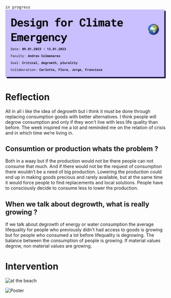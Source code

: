 `in progress`
![page header](../../images/Bearbeitet/DesignforClimateEmergencyCover.png)

# Reflection
All in all i like the idea of degrowth but i think it must be done through replacing consumption goods with better alternatives. I think people will degrow consumption and only if they won't live with less life quality than before. The week inspired me a lot and reminded me on the relation of crisis and in which time we‘re living in. 

## Consumtion or production whats the problem ? 
Both in a waay but if the production would not be there people can not consume that much. And if there would not be the request of consumption there wouldn’t be a need of big production. Lowering the production could end up in making goods precious and rarely available, but at the same time it would force people to find replacements and local solutions. People have to consciously decide to consume less to lower the production.

## When we talk about degrowth, what is really growing ? 
If we talk about degrowth of energy or water consumption the average lifequality for people who previously didn’t had access to goods is growing but for people who consumed a lot before lifequality is degrowing. The balance between the consumption of people is growing. If material values degrow, non material values are growing. 

# Intervention
![at the beach](../images/DesignForClimatEmergency/DSCF9449.jpg)

![Poster](../images/DesignForClimatEmergency/DSCF9454.jpg)